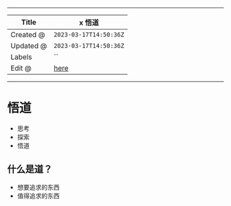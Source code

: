 -----

| Title     | x 悟道                                           |
| --------- | ---------------------------------------------- |
| Created @ | `2023-03-17T14:50:36Z`                         |
| Updated @ | `2023-03-17T14:50:36Z`                         |
| Labels    | \`\`                                           |
| Edit @    | [here](https://github.com/junxnone/s/issues/4) |

-----

# 悟道

  - 思考
  - 探索
  - 悟道

## 什么是道？

  - 想要追求的东西
  - 值得追求的东西
